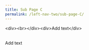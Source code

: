 ```yaml
---
title: Sub Page C
permalink: /left-nav-two/sub-page-C/
---
```

&lt;div&gt;&lt;br&gt;&lt;/div&gt;&lt;div&gt;Add text&lt;/div&gt;<div><br></div><div>Add text</div>